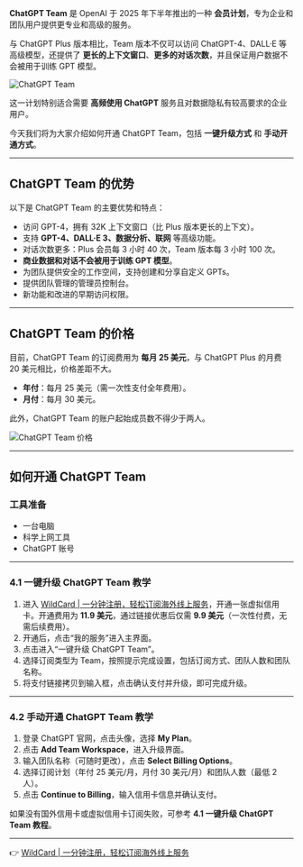 **ChatGPT Team** 是 OpenAI 于 2025 年下半年推出的一种 **会员计划**，专为企业和团队用户提供更专业和高级的服务。

与 ChatGPT Plus 版本相比，Team 版本不仅可以访问 ChatGPT-4、DALL·E 等高级模型，还提供了 **更长的上下文窗口**、**更多的对话次数**，并且保证用户数据不会被用于训练 GPT 模型。

![ChatGPT Team](https://img.gptcard.cn/p/image-20250305122210694.png)

这一计划特别适合需要 **高频使用 ChatGPT** 服务且对数据隐私有较高要求的企业用户。

今天我们将为大家介绍如何开通 ChatGPT Team，包括 **一键升级方式** 和 **手动开通方式**。

---

## ChatGPT Team 的优势

以下是 ChatGPT Team 的主要优势和特点：

- 访问 GPT-4，拥有 32K 上下文窗口（比 Plus 版本更长的上下文）。
- 支持 **GPT-4、DALL·E 3、数据分析、联网** 等高级功能。
- 对话次数更多：Plus 会员每 3 小时 40 次，Team 版本每 3 小时 100 次。
- **商业数据和对话不会被用于训练 GPT 模型**。
- 为团队提供安全的工作空间，支持创建和分享自定义 GPTs。
- 提供团队管理的管理员控制台。
- 新功能和改进的早期访问权限。

---

## ChatGPT Team 的价格

目前，ChatGPT Team 的订阅费用为 **每月 25 美元**，与 ChatGPT Plus 的月费 20 美元相比，价格差距不大。

- **年付**：每月 25 美元（需一次性支付全年费用）。
- **月付**：每月 30 美元。

此外，ChatGPT Team 的账户起始成员数不得少于两人。

![ChatGPT Team 价格](https://img.gptcard.cn/p/image-20250305122219322.png)

---

## 如何开通 ChatGPT Team

### 工具准备

- 一台电脑
- 科学上网工具
- ChatGPT 账号

---

### 4.1 一键升级 ChatGPT Team 教学

1. 进入 [WildCard | 一分钟注册，轻松订阅海外线上服务](https://bit.ly/bewildcard)，开通一张虚拟信用卡。开通费用为 **11.9 美元**，通过链接优惠后仅需 **9.9 美元**（一次性付费，无需后续费用）。
2. 开通后，点击“我的服务”进入主界面。
3. 点击进入“一键升级 ChatGPT Team”。
4. 选择订阅类型为 Team，按照提示完成设置，包括订阅方式、团队人数和团队名称。
5. 将支付链接拷贝到输入框，点击确认支付并升级，即可完成升级。

---

### 4.2 手动开通 ChatGPT Team 教学

1. 登录 ChatGPT 官网，点击头像，选择 **My Plan**。
2. 点击 **Add Team Workspace**，进入升级界面。
3. 输入团队名称（可随时更改），点击 **Select Billing Options**。
4. 选择订阅计划（年付 25 美元/月，月付 30 美元/月）和团队人数（最低 2 人）。
5. 点击 **Continue to Billing**，输入信用卡信息并确认支付。

如果没有国外信用卡或虚拟信用卡订阅失败，可参考 **4.1 一键升级 ChatGPT Team 教程**。

---

👉 [WildCard | 一分钟注册，轻松订阅海外线上服务](https://bit.ly/bewildcard)